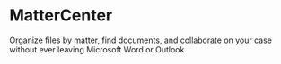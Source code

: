 # MatterCenter
Organize files by matter, find documents, and collaborate on your case without ever leaving Microsoft Word or Outlook
